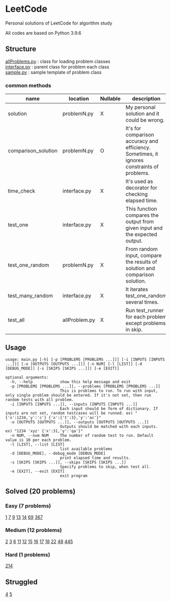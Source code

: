 # LeetCode
Personal solutions of LeetCode for algorithm study

All codes are based on Python 3.9.6

## Structure
[allProblems.py](solutions/allProblems.py) : class for loading problem classes <br>
[interface.py](solutions/interface.py) : parent class for problem each class <br>
[sample.py](solutions/sample.py) : sample template of problem class

### common methods
|name|location|Nullable|description|
|---|---|---|---|
|solution|problemN.py|X|My personal solution and it could be wrong.|
|comparison_solution|problemN.py|O|It's for comparison accuracy and efficiency. Sometimes, it ignores constraints of problems.|
|time_check|interface.py|X|It's used as decorator for checking elapsed time.|
|test_one|interface.py|X|This function compares the output from given input and the expected output.|
|test_one_random|problemN.py|X|From random input, compare the results of solution and comparison solution.|
|test_many_random|interface.py|X|It iterates test_one_random several times.|
|test_all|allProblem.py|X|Run test_runner for each problem except problems in skip.|

## Usage
```shell
usage: main.py [-h] [-p [PROBLEMS [PROBLEMS ...]]] [-i [INPUTS [INPUTS ...]]] [-o [OUTPUTS [OUTPUTS ...]]] [-n NUM] [-l [LIST]] [-d [DEBUG_MODE]] [-s [SKIPS [SKIPS ...]]] [-e [EXIT]]

optional arguments:
  -h, --help            show this help message and exit
  -p [PROBLEMS [PROBLEMS ...]], --problems [PROBLEMS [PROBLEMS ...]]
                        This is problems to run. To run with input, only single problem should be entered. If it's not set, then run random tests with all problem.
  -i [INPUTS [INPUTS ...]], --inputs [INPUTS [INPUTS ...]]
                        Each input should be form of dictionary. If inputs are not set, random testcases will be runned. ex) "{'x':1234,'y':'c'} {'x':{'t':3},'y':'ac'}"
  -o [OUTPUTS [OUTPUTS ...]], --outputs [OUTPUTS [OUTPUTS ...]]
                        Outputs should be matched with each inputs. ex) "1234 'xyz' {'x':31,'y':'qa'}"
  -n NUM, --num NUM     The number of random test to run. Default value is 10 per each problem.
  -l [LIST], --list [LIST]
                        list available problems
  -d [DEBUG_MODE], --debug_mode [DEBUG_MODE]
                        print elapsed time and results.
  -s [SKIPS [SKIPS ...]], --skips [SKIPS [SKIPS ...]]
                        Specify problems to skip, when test all.
  -e [EXIT], --exit [EXIT]
                        exit program
```

## Solved (20 problems)

### Easy (7 problems)
[1](solutions/problem1.py)
[7](solutions/problem7.py)
[9](solutions/problem9.py)
[13](solutions/problem13.py)
[14](solutions/problem14.py)
[69](solutions/problem69.py)
[367](solutions/problem367.py)

### Medium (12 problems)
[2](solutions/problem2.py)
[3](solutions/problem3.py)
[6](solutions/problem6.py)
[11](solutions/problem11.py)
[12](solutions/problem12.py)
[15](solutions/problem15.py)
[16](solutions/problem16.py)
[17](solutions/problem17.py)
[18](solutions/problem18.py)
[22](solutions/problem22.py)
[48](solutions/problem48.py)
[445](solutions/problem445.py)

### Hard (1 problems)
[214](solutions/problem214.py)

## Struggled
[4](solutions/problem4.py)
[5](solutions/problem5.py)
